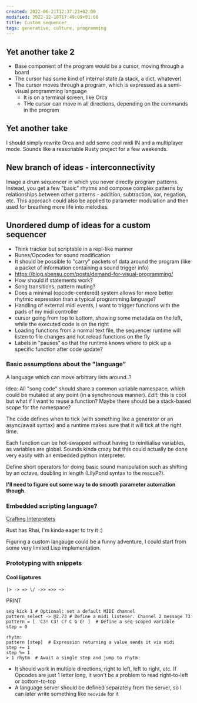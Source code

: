 ```yaml
---
created: 2022-06-21T12:37:23+02:00
modified: 2022-12-18T17:49:09+01:00
title: Custom sequencer
tags: generative, culture, programming
---
```


## Yet another take 2

- Base component of the program would be a cursor, moving through a board
- The cursor has some kind of internal state (a stack, a dict, whatever)
- The cursor moves through a program, which is expressed as a semi-visual programming language
  - It is on a terminal screen, like Orca
  - THe cursor can move in all directions, depending on the commands in the program

## Yet another take

I should simply rewrite Orca and add some cool midi
IN and a multiplayer mode. Sounds like a reasonable
Rusty project for a few weekends.

## New branch of ideas - interconnectivity

Image a drum sequencer in which you never directly program
patterns. Instead, you get a few "basic" rhytms and
compose complex patterns by relationships between other
patterns - addition, subtraction, xor, negation, etc. This
approach could also be applied to parameter modulation and
then used for breathing more life into melodies.

## Unordered dump of ideas for a custom sequencer

- Think tracker but scriptable in a repl-like manner
- Runes/Opcodes for sound modification
- It should be possible to "carry" packets of data around the program (like a packet of information containing a sound trigger info)
- https://blog.sbensu.com/posts/demand-for-visual-programming/
- How should if statements work?
- Song transitions, pattern muting?
- Does a minimal (opcode-centered) system allows for more better rhytmic expression than a typical programming language?
- Handling of external midi events, I want to trigger functions with the pads of my midi controller
- cursor going from top to bottom, showing some metadata on the left, while the executed code is on the right
- Loading functions from a normal text file, the sequencer runtime will listen to file changes and hot reload functions on the fly
- Labels in "pauses" so that the runtime knows where to pick up a specific function after code update? 

### Basic assumptions about the "language"

A language which can move arbitrary lists around..?

Idea: All "song code" should share a common variable namespace, which could be mutated
at any point (in a synchronous manner). *Edit:* this is cool but what if I want
to reuse a function? Maybe there should be a stack-based scope for the namespace?

The code defines when to tick (with something like a generator or an async/await syntax)
and a runtime makes sure that it will tick at the right time.

Each function can be hot-swapped without having to reinitialise variables, as variables 
are global. Sounds kinda crazy but this could actually be done very easily with
an embedded python interpreter.

Define short operators for doing basic sound manipulation such as
shifting by an octave, doubling in length (LilyPond syntax to the rescue?).

**I'll need to figure out some way to do smooth parameter automation though.**

### Embedded scripting language?

[Crafting Interpreters](https://craftinginterpreters.com/introduction.html)

Rust has Rhai, I'm kinda eager to try it :)

Figuring a custom langauge could be a funny adventure,
I could start from some very limited Lisp implementation.

### Prototyping with snippets

#### Cool ligatures

```
|> -> => \/ ->> =>> ~> 
```
PRINT

```
seq kick 1 # Optional: set a default MIDI channel
pattern_select -> @2.73 # Define a midi listener. Channel 2 message 73
pattern = [ 'C3! C3! C? C G G! ]  # Define a seq-scoped variable
step = 0

rhytm:
pattern [step]  # Expression returning a value sends it via midi
step += 1
step %= 1
> 1 rhytm  # Await a single step and jump to rhytm:
```

- It should work in multiple directions, right to left, left to right, etc. If Opcodes are just 1 letter long, it won't be a problem to read right-to-left or bottom-to-top
- A language server should be defined separately from the server, so I can later write something like `neovide` for it
